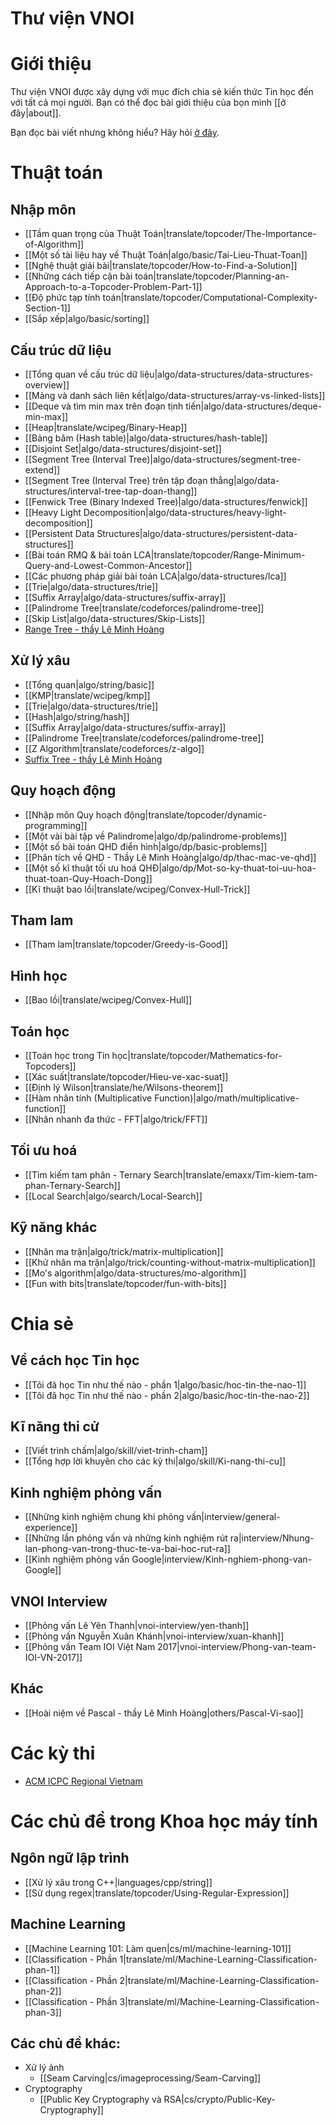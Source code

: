 # Thư viện VNOI

# Giới thiệu

Thư viện VNOI được xây dựng với mục đích chia sẻ kiến thức Tin học đến với tất cả mọi người. Bạn có thể đọc bài giới thiệu của bọn mình [[ở đây|about]].

Bạn đọc bài viết nhưng không hiểu? Hãy hỏi [ở đây](https://fb.com/vnoi.wiki/).

# Thuật toán

## Nhập môn

- [[Tầm quan trọng của Thuật Toán|translate/topcoder/The-Importance-of-Algorithm]]
- [[Một số tài liệu hay về Thuật Toán|algo/basic/Tai-Lieu-Thuat-Toan]]
- [[Nghệ thuật giải bài|translate/topcoder/How-to-Find-a-Solution]]
- [[Những cách tiếp cận bài toán|translate/topcoder/Planning-an-Approach-to-a-Topcoder-Problem-Part-1]]
- [[Độ phức tạp tính toán|translate/topcoder/Computational-Complexity-Section-1]]
- [[Sắp xếp|algo/basic/sorting]]

## Cấu trúc dữ liệu

- [[Tổng quan về cấu trúc dữ liệu|algo/data-structures/data-structures-overview]]
- [[Mảng và danh sách liên kết|algo/data-structures/array-vs-linked-lists]]
- [[Deque và tìm min max trên đoạn tịnh tiến|algo/data-structures/deque-min-max]]
- [[Heap|translate/wcipeg/Binary-Heap]]
- [[Bảng băm (Hash table)|algo/data-structures/hash-table]]
- [[Disjoint Set|algo/data-structures/disjoint-set]]
- [[Segment Tree (Interval Tree)|algo/data-structures/segment-tree-extend]]
- [[Segment Tree (Interval Tree) trên tập đoạn thẳng|algo/data-structures/interval-tree-tap-doan-thang]]
- [[Fenwick Tree (Binary Indexed Tree)|algo/data-structures/fenwick]]
- [[Heavy Light Decomposition|algo/data-structures/heavy-light-decomposition]]
- [[Persistent Data Structures|algo/data-structures/persistent-data-structures]]
- [[Bài toán RMQ & bài toán LCA|translate/topcoder/Range-Minimum-Query-and-Lowest-Common-Ancestor]]
- [[Các phương pháp giải bài toán LCA|algo/data-structures/lca]]
- [[Trie|algo/data-structures/trie]]
- [[Suffix Array|algo/data-structures/suffix-array]]
- [[Palindrome Tree|translate/codeforces/palindrome-tree]]
- [[Skip List|algo/data-structures/Skip-Lists]]
- [Range Tree - thầy Lê Minh Hoàng](https://drive.google.com/file/d/0BwcTB8a10LBwbjB2elVmdzg1XzQ/view?usp=sharing)

## Xử lý xâu

- [[Tổng quan|algo/string/basic]]
- [[KMP|translate/wcipeg/kmp]]
- [[Trie|algo/data-structures/trie]]
- [[Hash|algo/string/hash]]
- [[Suffix Array|algo/data-structures/suffix-array]]
- [[Palindrome Tree|translate/codeforces/palindrome-tree]]
- [[Z Algorithm|translate/codeforces/z-algo]]
- [Suffix Tree - thầy Lê Minh Hoàng](https://drive.google.com/file/d/0BwcTB8a10LBwYUwwNVYzbmZiZnM/view?usp=sharing)

## Quy hoạch động
- [[Nhập môn Quy hoạch động|translate/topcoder/dynamic-programming]]
- [[Một vài bài tập về Palindrome|algo/dp/palindrome-problems]]
- [[Một số bài toán QHD điển hình|algo/dp/basic-problems]]
- [[Phân tích về QHD - Thầy Lê Minh Hoàng|algo/dp/thac-mac-ve-qhd]]
- [[Một số kĩ thuật tối ưu hoá QHĐ|algo/dp/Mot-so-ky-thuat-toi-uu-hoa-thuat-toan-Quy-Hoach-Dong]]
- [[Kĩ thuật bao lồi|translate/wcipeg/Convex-Hull-Trick]]

## Tham lam

- [[Tham lam|translate/topcoder/Greedy-is-Good]]

## Hình học

- [[Bao lồi|translate/wcipeg/Convex-Hull]]

## Toán học

- [[Toán học trong Tin học|translate/topcoder/Mathematics-for-Topcoders]]
- [[Xác suất|translate/topcoder/Hieu-ve-xac-suat]]
- [[Định lý Wilson|translate/he/Wilsons-theorem]]
- [[Hàm nhân tính (Multiplicative Function)|algo/math/multiplicative-function]]
- [[Nhân nhanh đa thức - FFT|algo/trick/FFT]]

## Tối ưu hoá

- [[Tìm kiếm tam phân - Ternary Search|translate/emaxx/Tim-kiem-tam-phan-Ternary-Search]]
- [[Local Search|algo/search/Local-Search]]


## Kỹ năng khác

- [[Nhân ma trận|algo/trick/matrix-multiplication]]
- [[Khử nhân ma trận|algo/trick/counting-without-matrix-multiplication]]
- [[Mo's algorithm|algo/data-structures/mo-algorithm]]
- [[Fun with bits|translate/topcoder/fun-with-bits]]


# Chia sẻ

## Về cách học Tin học

- [[Tôi đã học Tin như thế nào - phần 1|algo/basic/hoc-tin-the-nao-1]]
- [[Tôi đã học Tin như thế nào - phần 2|algo/basic/hoc-tin-the-nao-2]]

## Kĩ năng thi cử

- [[Viết trình chấm|algo/skill/viet-trinh-cham]]
- [[Tổng hợp lời khuyên cho các kỳ thi|algo/skill/Ki-nang-thi-cu]]

## Kinh nghiệm phỏng vấn

- [[Những kinh nghiệm chung khi phỏng vấn|interview/general-experience]]
- [[Những lần phỏng vấn và những kinh nghiệm rút ra|interview/Nhung-lan-phong-van-trong-thuc-te-va-bai-hoc-rut-ra]]
- [[Kinh nghiệm phỏng vấn Google|interview/Kinh-nghiem-phong-van-Google]]

## VNOI Interview

- [[Phỏng vấn Lê Yên Thanh|vnoi-interview/yen-thanh]]
- [[Phỏng vấn Nguyễn Xuân Khánh|vnoi-interview/xuan-khanh]]
- [[Phỏng vấn Team IOI Việt Nam 2017|vnoi-interview/Phong-van-team-IOI-VN-2017]]

## Khác

- [[Hoài niệm về Pascal - thầy Lê Minh Hoàng|others/Pascal-Vi-sao]]



# Các kỳ thi

- [ACM ICPC Regional Vietnam](http://acmicpc-vietnam.github.io/)


# Các chủ đề trong Khoa học máy tính

## Ngôn ngữ lập trình

- [[Xử lý xâu trong C++|languages/cpp/string]]
- [[Sử dụng regex|translate/topcoder/Using-Regular-Expression]]

## Machine Learning

- [[Machine Learning 101: Làm quen|cs/ml/machine-learning-101]]
- [[Classification - Phần 1|translate/ml/Machine-Learning-Classification-phan-1]]
- [[Classification - Phần 2|translate/ml/Machine-Learning-Classification-phan-2]]
- [[Classification - Phần 3|translate/ml/Machine-Learning-Classification-phan-3]]

## Các chủ đề khác:

- Xử lý ảnh
    - [[Seam Carving|cs/imageprocessing/Seam-Carving]]
- Cryptography
    - [[Public Key Cryptography và RSA|cs/crypto/Public-Key-Cryptography]]
